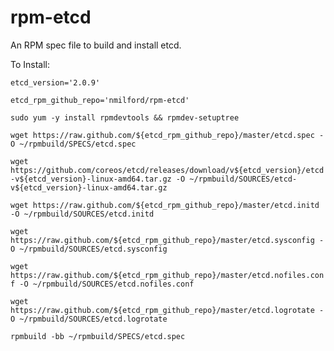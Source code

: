rpm-etcd
========

An RPM spec file to build and install etcd.

To Install:

`etcd_version='2.0.9'`

`etcd_rpm_github_repo='nmilford/rpm-etcd'`

`sudo yum -y install rpmdevtools && rpmdev-setuptree`

`wget https://raw.github.com/${etcd_rpm_github_repo}/master/etcd.spec -O ~/rpmbuild/SPECS/etcd.spec`

`wget https://github.com/coreos/etcd/releases/download/v${etcd_version}/etcd-v${etcd_version}-linux-amd64.tar.gz -O ~/rpmbuild/SOURCES/etcd-v${etcd_version}-linux-amd64.tar.gz`

`wget https://raw.github.com/${etcd_rpm_github_repo}/master/etcd.initd -O ~/rpmbuild/SOURCES/etcd.initd`

`wget https://raw.github.com/${etcd_rpm_github_repo}/master/etcd.sysconfig -O ~/rpmbuild/SOURCES/etcd.sysconfig`

`wget https://raw.github.com/${etcd_rpm_github_repo}/master/etcd.nofiles.conf -O ~/rpmbuild/SOURCES/etcd.nofiles.conf`

`wget https://raw.github.com/${etcd_rpm_github_repo}/master/etcd.logrotate -O ~/rpmbuild/SOURCES/etcd.logrotate`

`rpmbuild -bb ~/rpmbuild/SPECS/etcd.spec`
